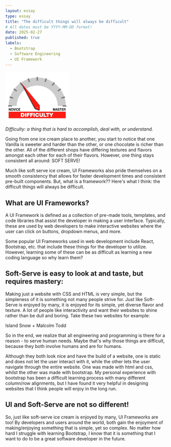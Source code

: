 ```yaml
---
layout: essay
type: essay
title: "The difficult things will always be difficult"
# All dates must be YYYY-MM-DD format!
date: 2025-02-27
published: true
labels:
  - Bootstrap
  - Software Engineering
  - UI Framework
---
```


<img width="200px" class="rounded float-start pe-4" src="../img/difficulty/degree_difficulty.jpg">

*Difficulty: a thing that is hard to accomplish, deal with, or understand.*

Going from one ice cream place to another, you start to notice that one Vanilla is sweeter and harder than the other, or one chocolate is richer than the other. All of the different shops have differing textures and flavors amongst each other for each of their flavors. However, one thing stays consistent all around: SOFT SERVE! 

Much like soft serve ice cream, UI Frameworks also pride themselves on a smooth consistency that allows for faster development times and consistent pre-built components. But, what is a framework??
Here's what I think: the difficult things will always be difficult.

## What are UI Frameworks?

A UI Framework is defined as a collection of pre-made tools, templates, and code libraries that assist the developer in making a user interface. Typically, these are used by web developers to make interactive websites where the user can click on buttons, dropdown menus, and more. 

Some popular UI Frameworks used in web development include React, Bootstrap, etc. that include these things for the developer to utilize. However, learning some of these can be as difficult as learning a new coding language so why learn them?

## Soft-Serve is easy to look at and taste, but requires mastery:
Making just a website with CSS and HTML is very simple, but the simpleness of it is something not many people strive for. Just like Soft-Serve is enjoyed by many, it is enjoyed for its simple, yet diverse flavor and texture. A lot of people like interactivity and want their websites to shine rather than be dull and boring. Take these two websites for example:

Island Snow + Malcolm Todd

So in the end, we realize that all engineering and programming is there for a reason - to serve human needs. Maybe that's why those things are difficult, because they both involve humans and are for humans.

Although they both look nice and have the build of a website, one is static and does not let the user interact with it, while the other lets the user navigate through the entire website. One was made with html and css, whilst the other was made with bootstrap. My personal experience with bootstrap has been a difficult learning process with many different column/row alignments, but I have found it very helpful in designing websites that I think people will enjoy in the long run.

## UI and Soft-Serve are not so different!

So, just like soft-serve ice cream is enjoyed by many, UI Frameworks are too! By developers and users around the world, both gain the enjoyment of making/enjoying something that is simple, yet so complex. No matter how hard I struggle with learning Bootstrap, I know that it is something that I want to do to be a great software developer in the future.